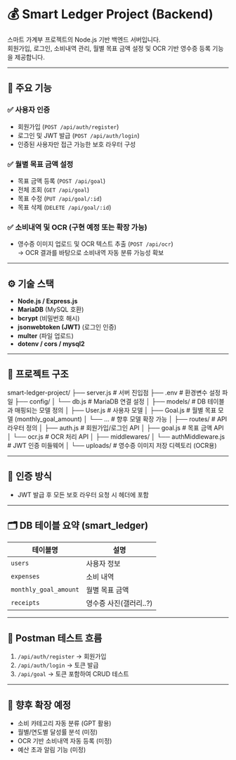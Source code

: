 # 💰 Smart Ledger Project (Backend)

스마트 가계부 프로젝트의 Node.js 기반 백엔드 서버입니다.  
회원가입, 로그인, 소비내역 관리, 월별 목표 금액 설정 및 OCR 기반 영수증 등록 기능을 제공합니다.

---

## 🚀 주요 기능

### ✅ 사용자 인증
- 회원가입 (`POST /api/auth/register`)
- 로그인 및 JWT 발급 (`POST /api/auth/login`)
- 인증된 사용자만 접근 가능한 보호 라우터 구성

### ✅ 월별 목표 금액 설정
- 목표 금액 등록 (`POST /api/goal`)
- 전체 조회 (`GET /api/goal`)
- 목표 수정 (`PUT /api/goal/:id`)
- 목표 삭제 (`DELETE /api/goal/:id`)

### ✅ 소비내역 및 OCR (구현 예정 또는 확장 가능)
- 영수증 이미지 업로드 및 OCR 텍스트 추출 (`POST /api/ocr`)  
  → OCR 결과를 바탕으로 소비내역 자동 분류 가능성 확보

---

## ⚙ 기술 스택

- **Node.js / Express.js**
- **MariaDB** (MySQL 호환)
- **bcrypt** (비밀번호 해시)
- **jsonwebtoken (JWT)** (로그인 인증)
- **multer** (파일 업로드)
- **dotenv / cors / mysql2**

---

## 📂 프로젝트 구조



smart-ledger-project/ ├── server.js # 서버 진입점 ├── .env # 환경변수 설정 파일 ├── config/ │ └── db.js # MariaDB 연결 설정 │ ├── models/ # DB 테이블과 매핑되는 모델 정의 │ ├── User.js # 사용자 모델 │ ├── Goal.js # 월별 목표 모델 (monthly_goal_amount) │ └── ... # 향후 모델 확장 가능 │ ├── routes/ # API 라우터 정의 │ ├── auth.js # 회원가입/로그인 API │ ├── goal.js # 목표 금액 API │ └── ocr.js # OCR 처리 API │ ├── middlewares/
│ └── authMiddleware.js # JWT 인증 미들웨어 │ └── uploads/ # 영수증 이미지 저장 디렉토리 (OCR용)




---

## 🔐 인증 방식

- JWT 발급 후 모든 보호 라우터 요청 시 헤더에 포함




---

## 🗂 DB 테이블 요약 (smart_ledger)

| 테이블명 | 설명 |
|----------|------|
| `users` | 사용자 정보 |
| `expenses` | 소비 내역 |
| `monthly_goal_amount` | 월별 목표 금액 |
| `receipts` |  영수증 사진(갤러리..?) |

---

## 🧪 Postman 테스트 흐름

1. `/api/auth/register` → 회원가입  
2. `/api/auth/login` → 토큰 발급  
3. `/api/goal` → 토큰 포함하여 CRUD 테스트

---

## 📌 향후 확장 예정

- 소비 카테고리 자동 분류 (GPT 활용)
- 월별/연도별 달성률 분석 (미정)
- OCR 기반 소비내역 자동 등록 (미정)
- 예산 초과 알림 기능 (미정)








